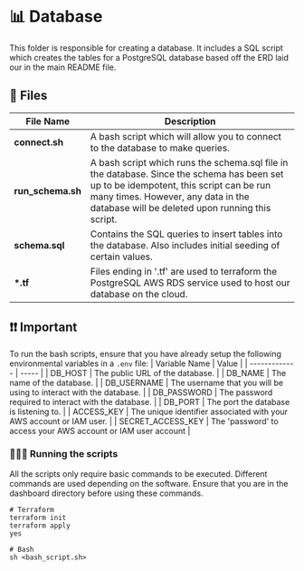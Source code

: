 # 📊 Database
This folder is responsible for creating a database. It includes a SQL script which creates the tables for a PostgreSQL database based off the ERD laid our in the main README file. 
## 📁 Files
| File Name | Description |
| ----------| ----------- |
| **connect.sh** | A bash script which will allow you to connect to the database to make queries. |
| **run_schema.sh** | A bash script which runs the schema.sql file in the database. Since the schema has been set up to be idempotent, this script can be run many times. However, any data in the database will be deleted upon running this script. |
| **schema.sql** | Contains the SQL queries to insert tables into the database. Also includes initial seeding of certain values.|
| **\*.tf** | Files ending in '.tf' are used to terraform the PostgreSQL AWS RDS service used to host our database on the cloud. |


## ❗️❗️ Important
To run the bash scripts, ensure that you have already setup the following environmental variables in a `.env` file:
| Variable Name | Value |
| ------------- | ----- |
| DB_HOST | The public URL of the database. |
| DB_NAME | The name of the database. |
| DB_USERNAME | The username that you will be using to interact with the database. |
| DB_PASSWORD | The password required to interact with the database. |
| DB_PORT | The port the database is listening to. |
| ACCESS_KEY | The unique identifier associated with your AWS account or IAM user.  |
| SECRET_ACCESS_KEY | The 'password' to access your AWS account or IAM user account |


### 🏃‍♂️‍➡️ Running the scripts
All the scripts only require basic commands to be executed. Different commands are used depending on the software. Ensure that you are in the dashboard directory before using these commands.
```
# Terraform
terraform init
terraform apply
yes

# Bash
sh <bash_script.sh>
```